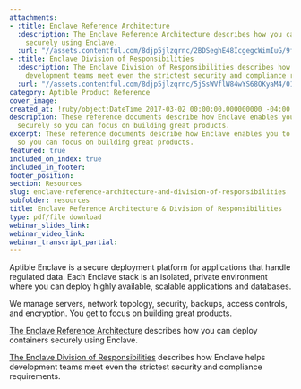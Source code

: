 ```yaml
---
attachments:
- :title: Enclave Reference Architecture
  :description: The Enclave Reference Architecture describes how you can deploy containers
    securely using Enclave.
  :url: "//assets.contentful.com/8djp5jlzqrnc/2BDSeghE48IcgegcWimIuG/9f963722a48e75c7a75613bfaa8c6704/aptible-enclave-reference-architecture.pdf"
- :title: Enclave Division of Responsibilities
  :description: The Enclave Division of Responsibilities describes how Enclave helps
    development teams meet even the strictest security and compliance requirements.
  :url: "//assets.contentful.com/8djp5jlzqrnc/5jSsWVflW84wYS68OKyaM4/011b128fa30a359edd7ae6efdcb8d5a9/Enclave_-_Division_of_Responsibilities.pdf"
category: Aptible Product Reference
cover_image:
created_at: !ruby/object:DateTime 2017-03-02 00:00:00.000000000 -04:00
description: These reference documents describe how Enclave enables you to deploy
  securely so you can focus on building great products.
excerpt: These reference documents describe how Enclave enables you to deploy securely
  so you can focus on building great products.
featured: true
included_on_index: true
included_in_footer:
footer_position:
section: Resources
slug: enclave-reference-architecture-and-division-of-responsibilities
subfolder: resources
title: Enclave Reference Architecture & Division of Responsibilities
type: pdf/file download
webinar_slides_link:
webinar_video_link:
webinar_transcript_partial:
---
```


Aptible Enclave is a secure deployment platform for applications that handle regulated data. Each Enclave stack is an isolated, private environment where you can deploy highly available, scalable applications and databases.

We manage servers, network topology, security, backups, access controls, and encryption. You get to focus on building great products.

[The Enclave Reference Architecture](/assets/aptible-enclave-reference-architecture.pdf) describes how you can deploy containers securely using Enclave.

[The Enclave Division of Responsibilities](/assets/aptible-enclave-division-of-responsibilities.pdf) describes how Enclave helps development teams meet even the strictest security and compliance requirements.